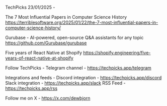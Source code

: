 TechPicks 23/01/2025 -

The 7 Most Influential Papers in Computer Science History
https://terriblesoftware.org/2025/01/22/the-7-most-influential-papers-in-computer-science-history/

Gurubase - AI-powered, open-source Q&A assistants for any topic
https://github.com/Gurubase/gurubase

Five years of React Native at Shopify
https://shopify.engineering/five-years-of-react-native-at-shopify

Follow TechPicks -
Telegram channel - https://techpicks.app/telegram

Integrations and feeds -
Discord integration - https://techpicks.app/discord
Slack integration - https://techpicks.app/slack
RSS Feed - https://techpicks.app/rss

Follow me on X - https://x.com/dewbjorn
